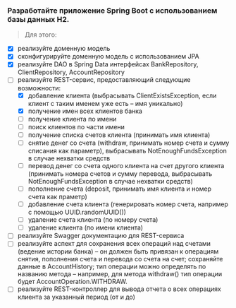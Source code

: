 ### Разработайте приложение Spring Boot с использованием базы данных H2.

> Для этого:
* [X] реализуйте доменную модель 
* [X] сконфигурируйте доменную модель с использованием JPA
* [X] реализуйте DAO в Spring Data интерфейсах BankRepository, ClientRepository, AccountRepository
* [ ] реализуйте REST-сервис, предоставляющий следующие возможности:
    * [X] добавление клиента (выбрасывать ClientExistsException, если клиент с таким именем уже есть – имя уникально)
    * [X] получение имен всех клиентов банка
    * [ ] получение клиента по имени 
    * [ ] поиск клиентов по части имени 
    * [ ] получение списка счетов клиента (принимать имя клиента)
    * [ ] снятие денег со счета (withdraw, принимать номер счета и сумму списания как параметр), выбрасывать NotEnoughFundsException в случае нехватки средств
    * [ ] перевод денег со счета одного клиента на счет другого клиента (принимать номера счетов и сумму перевода, выбрасывать NotEnoughFundsException в случае нехватки средств)
    * [ ] пополнение счета (deposit, принимать имя клиента и номер счета как праметр)
    * [ ] добавление счета клиента (генерировать номер счета, например с помощью UUID.randomUUID())
    * [ ] удаление счета клиента (по номеру счета)
    * [ ] удаление клиента (по имени клиента)
* [ ] реализуйте Swagger документацию для REST-сервиса
* [ ] реализуйте аспект для сохранения всех операций над счетами (ведение истории банка) – он должен быть привязан к операциям снятия, пополнения счета и перевода со счета на счет; сохраняйте данные в AccountHistory; тип операции можно определять по названию метода – например, для метода withdraw() тип операции будет AccountOperation.WITHDRAW.
* [ ] реализуйте REST-контроллер для вывода отчета о всех операциях клиента за указанный период (от и до)